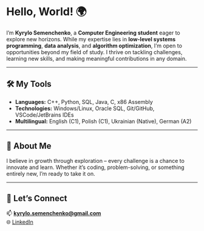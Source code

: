 # Hello, World! 🌍  
I’m **Kyrylo Semenchenko**, a **Computer Engineering student** eager to explore new horizons. While my expertise lies in **low-level systems programming**, **data analysis**, and **algorithm optimization**, I’m open to opportunities beyond my field of study. I thrive on tackling challenges, learning new skills, and making meaningful contributions in any domain.  

---

## 🛠️ My Tools  
- **Languages:** C++, Python, SQL, Java, C, x86 Assembly
- **Technologies:** Windows/Linux, Oracle SQL, Git/GitHub, VSCode/JetBrains IDEs  
- **Multilingual:** English (C1), Polish (C1), Ukrainian (Native), German (A2)

---

## 🌱 About Me  
I believe in growth through exploration – every challenge is a chance to innovate and learn. Whether it’s coding, problem-solving, or something entirely new, I’m ready to take it on.  

---

## 🤝 Let’s Connect  
📫 **kyrylo.semenchenko@gmail.com**  
🌐 [LinkedIn](https://www.linkedin.com/in/kyrylo-semenchenko/)  


<!---
ksemk/ksemk is a ✨ special ✨ repository because its `README.md` (this file) appears on your GitHub profile.
You can click the Preview link to take a look at your changes.
--->
